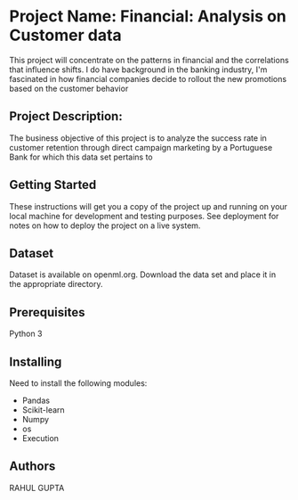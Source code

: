 # Project Name: Financial: Analysis on Customer data

This project will concentrate on the patterns in financial and the correlations that influence shifts. I do have background in the banking industry, I'm fascinated in how financial companies decide to rollout the new promotions based on the customer behavior


## Project Description:
The business objective of this project is to analyze the success rate in customer retention through direct campaign marketing by a Portuguese Bank for which this data set pertains to

## Getting Started
These instructions will get you a copy of the project up and running on your local machine for development and testing purposes. See deployment for notes on how to deploy the project on a live system.

## Dataset
Dataset is available on openml.org. Download the data set and place it in the appropriate directory.

## Prerequisites
Python 3

## Installing
Need to install the following modules:

- Pandas
- Scikit-learn
- Numpy
- os
- Execution

## Authors
RAHUL GUPTA
